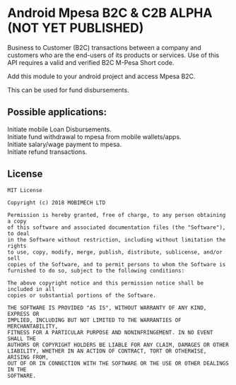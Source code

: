 # Android Mpesa B2C & C2B  ALPHA (NOT YET PUBLISHED)
Business to Customer (B2C) transactions between a company and customers who are the end-users of its products or services. Use of this API requires a valid and verified B2C M-Pesa Short code.

Add this module to your android project and access Mpesa B2C.

This can be used for fund disbursements.

## Possible applications:

Initiate mobile Loan Disbursements. <br/>
Initiate fund withdrawal to mpesa from mobile wallets/apps.<br/>
Initiate salary/wage payment to mpesa.<br/>
Initiate refund transactions.<br/>


## License

```text
MIT License

Copyright (c) 2018 MOBIMECH LTD 

Permission is hereby granted, free of charge, to any person obtaining a copy
of this software and associated documentation files (the "Software"), to deal
in the Software without restriction, including without limitation the rights
to use, copy, modify, merge, publish, distribute, sublicense, and/or sell
copies of the Software, and to permit persons to whom the Software is
furnished to do so, subject to the following conditions:

The above copyright notice and this permission notice shall be included in all
copies or substantial portions of the Software.

THE SOFTWARE IS PROVIDED "AS IS", WITHOUT WARRANTY OF ANY KIND, EXPRESS OR
IMPLIED, INCLUDING BUT NOT LIMITED TO THE WARRANTIES OF MERCHANTABILITY,
FITNESS FOR A PARTICULAR PURPOSE AND NONINFRINGEMENT. IN NO EVENT SHALL THE
AUTHORS OR COPYRIGHT HOLDERS BE LIABLE FOR ANY CLAIM, DAMAGES OR OTHER
LIABILITY, WHETHER IN AN ACTION OF CONTRACT, TORT OR OTHERWISE, ARISING FROM,
OUT OF OR IN CONNECTION WITH THE SOFTWARE OR THE USE OR OTHER DEALINGS IN THE
SOFTWARE.
```
